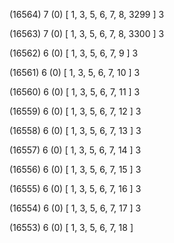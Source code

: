 (16564) 7 (0) [ 1, 3, 5, 6, 7, 8, 3299 ] 3 


(16563) 7 (0) [ 1, 3, 5, 6, 7, 8, 3300 ] 3 


(16562) 6 (0) [ 1, 3, 5, 6, 7, 9 ] 3 


(16561) 6 (0) [ 1, 3, 5, 6, 7, 10 ] 3 


(16560) 6 (0) [ 1, 3, 5, 6, 7, 11 ] 3 


(16559) 6 (0) [ 1, 3, 5, 6, 7, 12 ] 3 


(16558) 6 (0) [ 1, 3, 5, 6, 7, 13 ] 3 


(16557) 6 (0) [ 1, 3, 5, 6, 7, 14 ] 3 


(16556) 6 (0) [ 1, 3, 5, 6, 7, 15 ] 3 


(16555) 6 (0) [ 1, 3, 5, 6, 7, 16 ] 3 


(16554) 6 (0) [ 1, 3, 5, 6, 7, 17 ] 3 


(16553) 6 (0) [ 1, 3, 5, 6, 7, 18 ]  

